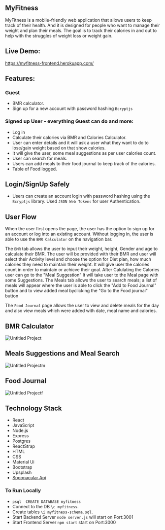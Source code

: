 ## MyFitness

MyFitness is a mobile-friendly web application that allows users to keep track of their health. And it is designed for people who want to manage their weight and plan their meals. The goal is to track their calories in and out to help with the struggles of weight loss or weight gain.

## Live Demo:
https://myfitness-frontend.herokuapp.com/

## Features:

### Guest 
  - BMR calculator.
  - Sign up for a new account with password hashing `Bcryptjs`

### Signed up User - everything Guest can do and more:
  - Log in
  - Calculate their calories via BMR and Calories Calculator.
  - User can enter details and it will ask a user what they want to do to lose/gain weight based on that show calories.
  - It will give the user, some meal suggestions as per user calories count.
  - User can search for meals.
  - Users can add meals to their food journal to keep track of the calories.
  - Table of Food logged.

## Login/SignUp Safely
-  Users can create an account login with password hashing using the `Bcryptjs` library. Used `JSON Web Tokens` for user Authentication.

## User Flow
When the user first opens the page, the user has the option to sign up for an account or log into an existing account.
Without logging in, the user is able to use the `BMR Calculator` on the navigation bar.

The `BMR` tab allows the user to input their weight, height, Gender and age to calculate their BMR. The user will be provided with their BMR and user will select their Activity level and choose the option for Diet plan, how much calories they need to maintain their weight. It will give user the calories count in order to maintain or achicve their goal.
After Calulating the Calories user can go to the "Meal Suggestion" It will take user to the Meal page with some Suggestions. The Meals tab allows the user to search meals; a list of meals will appear where the user is able to click the "Add to Food Journal" button and to view added meal byclicking the "Go to the Food journal" button

The `Food Journal` page allows the user to view and delete meals for the day and also view meals which were added with date, meal name and calories.

## BMR Calculator
  ![Untitled Project](https://user-images.githubusercontent.com/62223366/149674685-4c352184-4995-4fb5-8a15-4434ebfc6444.gif)
  
## Meals Suggestions and Meal Search
![Untitled Projectm](https://user-images.githubusercontent.com/62223366/149675854-e75d83f0-7bf0-44fc-bef4-0ac76aa75240.gif)

## Food Journal
![Untitled Projectf](https://user-images.githubusercontent.com/62223366/149675383-abaf14c6-6b3b-4bb0-b346-c81b790c8860.gif)

## Technology Stack
 - React
 - JavaScript
 - Node.js
 - Express
 - Postgres
 - ReactStrap
 - HTML
 - CSS
 - Material Ui
 - Bootstrap
 - Upsplash 
 - [Spoonacular Api](https://spoonacular.com/food-api)

### To Run Locally
 - `psql  CREATE DATABASE myfitness`
 - Connect to the DB `\c myfitness`.
 - Create tables `\i myfitness-schema.sql`.
 - Start Backend Server `node server.js` will start on Port:3001
 - Start Frontend Server `npm start` start on Port:3000
